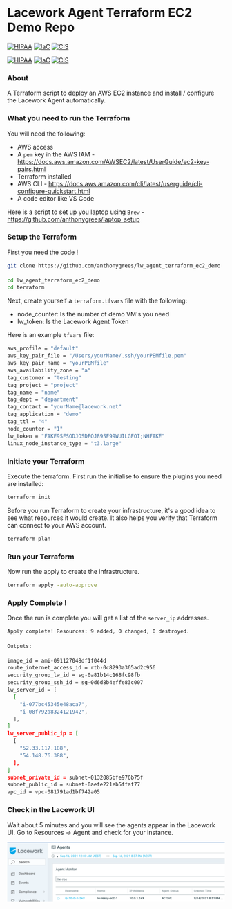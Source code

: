 # Lacework Agent Terraform EC2 Demo Repo

[![HIPAA](https://app.soluble.cloud/api/v1/public/badges/c0cee9fa-e0cc-4bcd-810e-35bdb24ab747.svg)](https://app.soluble.cloud/repos/details/github.com/anthonygrees/lw_agent_terraform_ec2_demo)  [![IaC](https://app.soluble.cloud/api/v1/public/badges/09614798-b86e-42ca-8cef-84580a269420.svg)](https://app.soluble.cloud/repos/details/github.com/anthonygrees/lw_agent_terraform_ec2_demo)  [![CIS](https://app.soluble.cloud/api/v1/public/badges/881cd7ef-cf59-4e41-b9cb-312d5b4127e6.svg)](https://app.soluble.cloud/repos/details/github.com/anthonygrees/lw_agent_terraform_ec2_demo)  
  
[![HIPAA](https://app.soluble.cloud/api/v1/public/badges/c0cee9fa-e0cc-4bcd-810e-35bdb24ab747.svg)](https://app.soluble.cloud/repos/details/github.com/anthonygrees/lw_agent_terraform_ec2_demo)
[![IaC](https://app.soluble.cloud/api/v1/public/badges/09614798-b86e-42ca-8cef-84580a269420.svg)](https://app.soluble.cloud/repos/details/github.com/anthonygrees/lw_agent_terraform_ec2_demo)
[![CIS](https://app.soluble.cloud/api/v1/public/badges/881cd7ef-cf59-4e41-b9cb-312d5b4127e6.svg)](https://app.soluble.cloud/repos/details/github.com/anthonygrees/lw_agent_terraform_ec2_demo)
  
### About
A Terraform script to deploy an AWS EC2 instance and install / configure the Lacework Agent automatically.
  
### What you need to run the Terraform
You will need the following:  
 - AWS access  
 - A `pem` key in the AWS IAM  - https://docs.aws.amazon.com/AWSEC2/latest/UserGuide/ec2-key-pairs.html
 - Terraform installed  
 - AWS CLI  - https://docs.aws.amazon.com/cli/latest/userguide/cli-configure-quickstart.html
 - A code editor like VS Code  
  
Here is a script to set up you laptop using `Brew` - https://github.com/anthonygrees/laptop_setup
  
### Setup the Terraform
First you need the code !  
  
```bash
git clone https://github.com/anthonygrees/lw_agent_terraform_ec2_demo

cd lw_agent_terraform_ec2_demo
cd terraform
```
  
Next, create yourself a `terraform.tfvars` file with the following:  
 - node_counter: Is the number of demo VM's you need   
 - lw_token: Is the Lacework Agent Token  
  
Here is an example `tfvars` file:  
```bash
aws_profile = "default"
aws_key_pair_file = "/Users/yourName/.ssh/yourPEMfile.pem"
aws_key_pair_name = "yourPEMfile"
aws_availability_zone = "a"
tag_customer = "testing"
tag_project = "project"
tag_name = "name"
tag_dept = "department"
tag_contact = "yourName@lacework.net"
tag_application = "demo"
tag_ttl = "4"
node_counter = "1"
lw_token = "FAKE9SFSODJOSDFOJ89SF99WUILGFOI;NHFAKE"
linux_node_instance_type = "t3.large"
```
  
### Initiate your Terraform
Execute the terraform. First run the initialise to ensure the plugins you need are installed:  
  
```bash
terraform init
```
  
Before you run Terraform to create your infrastructure, it's a good idea to see what resources it would create. It also helps you verify that Terraform can connect to your AWS account.  
  
```bash
terraform plan
```
  
### Run your Terraform
  
Now run the apply to create the infrastructure.  
  
```bash
terraform apply -auto-approve
```
  
### Apply Complete !
Once the run is complete you will get a list of the `server_ip` addresses.  
  
```bash
Apply complete! Resources: 9 added, 0 changed, 0 destroyed.

Outputs:

image_id = ami-091127048df1f044d
route_internet_access_id = rtb-0c8293a365ad2c956
security_group_lw_id = sg-0a81b14c168fc98fb
security_group_ssh_id = sg-0d6d8b4effe83c007
lw_server_id = [
  [
    "i-077bc45345e48aca7",
    "i-08f792a8324121942",
  ],
]
lw_server_public_ip = [
  [
    "52.33.117.188",
    "54.148.76.388",
  ],
]
subnet_private_id = subnet-0132085bfe976b75f
subnet_public_id = subnet-0aefe221eb5ffaf77
vpc_id = vpc-081791ad1bf742a05
```
  

### Check in the Lacework UI
Wait about 5 minutes and you will see the agents appear in the Lacework UI.  Go to Resources -> Agent and check for your instance.
  
![Lacework Agent](/images/agent.png)
